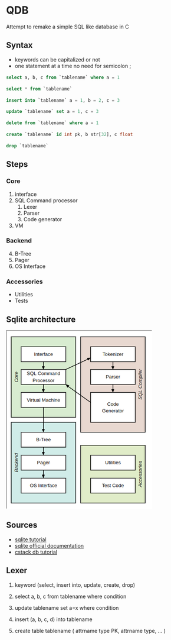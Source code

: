 # QDB

Attempt to remake a simple SQL like database in C

## Syntax

- keywords can be capitalized or not
- one statement at a time no need for semicolon ;

```sql
select a, b, c from `tablename` where a = 1
```

```sql
select * from `tablename`
```

```sql
insert into `tablename` a = 1, b = 2, c = 3
```

```sql
update `tablename` set a = 1, c = 3
```

```sql
delete from `tablename` where a = 1
```

```sql
create `tablename` id int pk, b str[32], c float
```

```sql
drop `tablename`
```

## Steps

### Core

1. interface
2. SQL Command processor
   1. Lexer
   2. Parser
   3. Code generator
3. VM

### Backend

4. B-Tree
5. Pager
6. OS Interface

### Accessories

- Utilities
- Tests

## Sqlite architecture

![Architecture of sqlite](img/img-2024-04-26-18-03.png)

## Sources

- [sqlite tutorial](https://www.sqlitetutorial.net/)
- [sqlite official documentation](https://www.sqlite.org/)
- [cstack db tutorial](https://cstack.github.io/db_tutorial/parts/part1.html)

## Lexer

1. keyword (select, insert into, update, create, drop)

1. select a, b, c from tablename where condition
1. update tablename set a=x where condition
1. insert (a, b, c, d) into tablename
1. create table tablename (
   attrname type PK,
   attrname type,
   ...
   )
